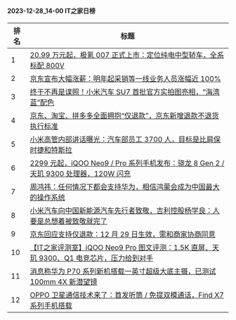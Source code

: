 #### 2023-12-28_14-00  IT之家日榜

| 排名 | 标题|
| --- | ---|
| 1 | [20.99 万元起，极氪 007 正式上市：定位纯电中型轿车，全系标配 800V](https://www.ithome.com/0/741/983.htm) |
| 2 | [京东宣布大幅涨薪：明年起采销等一线业务人员涨幅近 100%](https://www.ithome.com/0/741/995.htm) |
| 3 | [终于不再是谍照！小米汽车 SU7 首批官方实拍图亮相，“海湾蓝”配色](https://www.ithome.com/0/742/088.htm) |
| 4 | [京东、淘宝、拼多多全面拥抱“仅退款”，京东新增退款不退货执行标准](https://www.ithome.com/0/741/930.htm) |
| 5 | [小米高管内部讲话曝光：汽车部员工 3700 人，目标是比肩保时捷和特斯拉](https://www.ithome.com/0/741/933.htm) |
| 6 | [2299 元起，iQOO Neo9 / Pro 系列手机发布：骁龙 8 Gen 2 / 天玑 9300 处理器，120W 闪充](https://www.ithome.com/0/741/974.htm) |
| 7 | [周鸿祎：任何情况下都会支持华为，相信鸿蒙会成为中国最大的操作系统](https://www.ithome.com/0/741/914.htm) |
| 8 | [小米汽车向中国新能源汽车先行者致敬，吉利控股杨学良：人要是总想着被致敬就完了](https://www.ithome.com/0/742/023.htm) |
| 9 | [京东回应支持仅退款：12 月 29 日生效，需和商家协商同意](https://www.ithome.com/0/741/966.htm) |
| 10 | [【IT之家评测室】iQOO Neo9 Pro 图文评测：1.5K 直屏、天玑 9300、Q1 电竞芯片，压力给到对手](https://www.ithome.com/0/741/979.htm) |
| 11 | [消息称华为 P70 系列新机搭载一英寸超级大底主摄，已测试 100mm 4X 新潜望镜](https://www.ithome.com/0/741/901.htm) |
| 12 | [OPPO 卫星通信技术来了：首发听筒 / 免提双模通话，Find X7 系列手机搭载](https://www.ithome.com/0/741/908.htm) |
